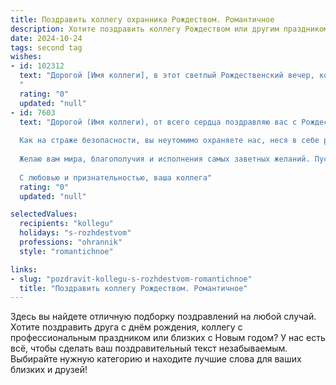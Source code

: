 ```yaml
---
title: Поздравить коллегу охранника Рождеством. Романтичное
description: Хотите поздравить коллегу Рождеством или другим праздником? Наш ИИ создаст незабываемое поздравление, а вы обязательно выделитесь среди других.  
date: 2024-10-24
tags: second tag
wishes:
- id: 102312
  text: "Дорогой [Имя коллеги], в этот светлый Рождественский вечер, когда звезды светят особенно ярко,  я хочу пожелать тебе чуда, тепла и уюта. Пусть твоя жизнь будет наполнена спокойствием и радостью, как тихая зимняя ночь, озарённая светом Рождественской звезды. Пусть  твоя служба проходит мирно, а сердце согревается любовью и счастьем. С Рождеством!
  "
  rating: "0"
  updated: "null"
- id: 7603
  text: "Дорогой (Имя коллеги), от всего сердца поздравляю вас с Рождеством! Пусть мерцание рождественских звезд согревает и освещает ваш путь в предстоящем году. Пусть дух этого волшебного праздника наполнит ваше сердце радостью, надеждой и любовью.
  
  Как на страже безопасности, вы неутомимо охраняете нас, неся в себе рождественский свет добра и справедливости. Пусть ваша жизнь будет такой же яркой и наполненной, как мерцание рождественской ели.
  
  Желаю вам мира, благополучия и исполнения самых заветных желаний. Пусть каждый день приносит вам счастье и душевный покой.
  
  С любовью и признательностью, ваша коллега"
  rating: "0"
  updated: "null"

selectedValues:
  recipients: "kollegu"
  holidays: "s-rozhdestvom"
  professions: "ohrannik"
  style: "romantichnoe"

links:
- slug: "pozdravit-kollegu-s-rozhdestvom-romantichnoe"
  title: "Поздравить коллегу Рождеством. Романтичное"
---
```


Здесь вы найдете отличную подборку поздравлений на любой случай.
Хотите поздравить друга с днём рождения, коллегу с профессиональным праздником или близких с Новым годом? У нас есть всё, чтобы сделать ваш поздравительный текст незабываемым. Выбирайте нужную категорию и находите лучшие слова для ваших близких и друзей!
